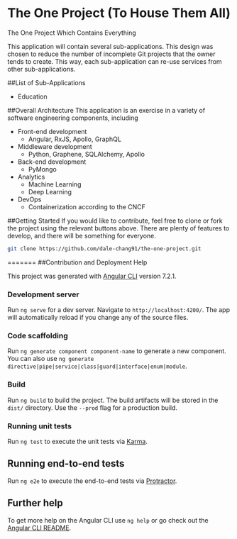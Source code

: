 # The One Project (To House Them All)
The One Project Which Contains Everything

This application will contain several sub-applications. This design was chosen to reduce the number of incomplete Git projects that the owner tends to create. This way, each sub-application can re-use services from other sub-applications.

##List of Sub-Applications
* Education

##Overall Architecture
This application is an exercise in a variety of software engineering components, including
* Front-end development
  * Angular, RxJS, Apollo, GraphQL
* Middleware development
  * Python, Graphene, SQLAlchemy, Apollo
* Back-end development
  * PyMongo
* Analytics
  * Machine Learning
  * Deep Learning
* DevOps
  * Containerization according to the CNCF

##Getting Started
If you would like to contribute, feel free to clone or fork the project using the relevant buttons above. There are plenty of features to develop, and there will be something for everyone.

```bash
git clone https://github.com/dale-chang91/the-one-project.git
```
=======
##Contribution and Deployment Help

This project was generated with [Angular CLI](https://github.com/angular/angular-cli) version 7.2.1.

### Development server

Run `ng serve` for a dev server. Navigate to `http://localhost:4200/`. The app will automatically reload if you change any of the source files.

### Code scaffolding

Run `ng generate component component-name` to generate a new component. You can also use `ng generate directive|pipe|service|class|guard|interface|enum|module`.

### Build

Run `ng build` to build the project. The build artifacts will be stored in the `dist/` directory. Use the `--prod` flag for a production build.

### Running unit tests

Run `ng test` to execute the unit tests via [Karma](https://karma-runner.github.io).

## Running end-to-end tests

Run `ng e2e` to execute the end-to-end tests via [Protractor](http://www.protractortest.org/).

## Further help

To get more help on the Angular CLI use `ng help` or go check out the [Angular CLI README](https://github.com/angular/angular-cli/blob/master/README.md).

